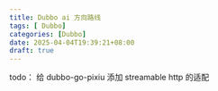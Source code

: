 ```yaml
---
title: Dubbo ai 方向路线
tags: [ Dubbo]
categories: [Dubbo]
date: 2025-04-04T19:39:21+08:00
draft: true
---
```

todo： 给 dubbo-go-pixiu 添加 streamable http 的适配